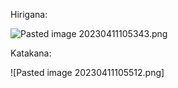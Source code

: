 Hirigana:

![Pasted image 20230411105343.png](https://www.marimosou.com/wp-content/uploads/2017/07/adv-hiragana-chart.jpg)


Katakana:

![Pasted image 20230411105512.png]
